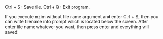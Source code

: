 Ctrl + S : Save file. 
Ctrl + Q : Exit program.

If you execute mzim without file name argument and enter Ctrl + S, then you can write filename into prompt which is located below the screen. 
After enter file name whatever you want, then press enter and everything will saved!
